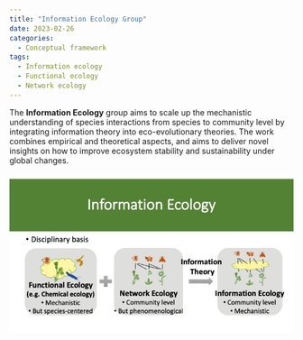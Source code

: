 ```yaml
---
title: "Information Ecology Group"
date: 2023-02-26
categories:
  - Conceptual framework
tags:
  - Information ecology
  - Functional ecology
  - Network ecology
---
```


The **Information Ecology** group aims to scale up the mechanistic understanding of species interactions from species to community level by integrating information theory into eco-evolutionary theories. The work combines empirical and theoretical aspects, and aims to deliver novel insights on how to improve ecosystem stability and sustainability under global changes.

![Research](assets/../../assets/images/InfoEcol.jpg)